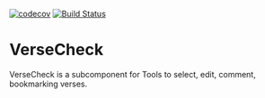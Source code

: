[![codecov](https://codecov.io/gh/translationCoreApps/VerseCheck/branch/master/graph/badge.svg)](https://codecov.io/gh/translationCoreApps/VerseCheck)
[![Build
Status](https://travis-ci.org/translationCoreApps/VerseCheck.svg?branch=master)](https://travis-ci.org/translationCoreApps/VerseCheck)

# VerseCheck
VerseCheck is a subcomponent for Tools to select, edit, comment, bookmarking verses.
